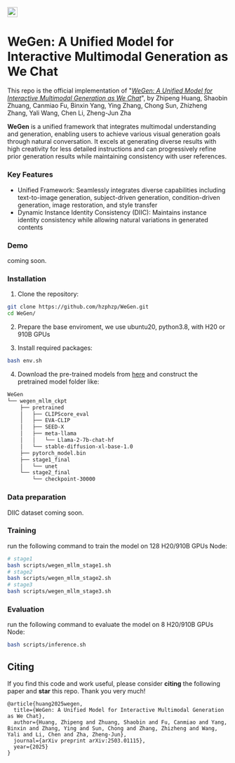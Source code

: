 <a href="https://arxiv.org/abs/2503.01115"><img src="https://img.shields.io/badge/arXiv-2503.01115-b31b1b.svg" height=22.5></a>

# WeGen: A Unified Model for Interactive Multimodal Generation as We Chat

This repo is the official implementation of "*[WeGen: A Unified Model for Interactive Multimodal Generation as We Chat](https://arxiv.org/abs/2503.01115)*", by Zhipeng Huang, Shaobin Zhuang, Canmiao Fu, Binxin Yang, Ying Zhang, Chong Sun, Zhizheng Zhang, Yali Wang, Chen Li, Zheng-Jun Zha


**WeGen** is a unified framework that integrates multimodal understanding and generation, enabling users to achieve various visual generation goals through natural conversation. It excels at generating diverse results with high creativity for less detailed instructions and can progressively refine prior generation results while maintaining consistency with user references.

### Key Features

- Unified Framework: Seamlessly integrates diverse capabilities including text-to-image generation, subject-driven generation, condition-driven generation, image restoration, and style transfer
- Dynamic Instance Identity Consistency (DIIC): Maintains instance identity consistency while allowing natural variations in generated contents


### Demo
coming soon.


### Installation
 
1. Clone the repository:
```bash
git clone https://github.com/hzphzp/WeGen.git
cd WeGen/
```

2. Prepare the base enviroment, we use ubuntu20, python3.8, with H20 or 910B GPUs

3. Install required packages:
```bash
bash env.sh
```

4. Download the pre-trained models from [here](https://drive.google.com/drive/folders/1HOpbP9T7ovBTDpC1mci-cvSzfBwwMvEL?usp=drive_link) and construct the pretrained model folder like:

```bash
WeGen
└── wegen_mllm_ckpt
    ├── pretrained
    │   ├── CLIPScore_eval
    │   ├── EVA-CLIP
    │   ├── SEED-X
    │   ├── meta-llama 
    │   │   └── Llama-2-7b-chat-hf
    │   └── stable-diffusion-xl-base-1.0
    ├── pytorch_model.bin
    ├── stage1_final
    │   └── unet
    └── stage2_final
        └── checkpoint-30000
```


### Data preparation

DIIC dataset coming soon.


### Training
run the following command to train the model on 128 H20/910B GPUs Node:
```bash
# stage1
bash scripts/wegen_mllm_stage1.sh
# stage2
bash scripts/wegen_mllm_stage2.sh
# stage3
bash scripts/wegen_mllm_stage3.sh
```

### Evaluation
run the following command to evaluate the model on 8 H20/910B GPUs Node:
```bash
bash scripts/inference.sh
```



## Citing
If you find this code and work useful, please consider **citing** the following paper and **star** this repo. Thank you very much!
```
@article{huang2025wegen,
  title={WeGen: A Unified Model for Interactive Multimodal Generation as We Chat},
  author={Huang, Zhipeng and Zhuang, Shaobin and Fu, Canmiao and Yang, Binxin and Zhang, Ying and Sun, Chong and Zhang, Zhizheng and Wang, Yali and Li, Chen and Zha, Zheng-Jun},
  journal={arXiv preprint arXiv:2503.01115},
  year={2025}
}
```
 
